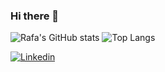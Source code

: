 ### Hi there 👋

![Rafa's GitHub stats](https://github-readme-stats.vercel.app/api?username=rafaelrnascimento2006&show_icons=true&theme=radical)
![Top Langs](https://github-readme-stats.vercel.app/api/top-langs/?username=rafaelrnascimento2006&layout=compact&theme=radical)


[![Linkedin](https://img.shields.io/badge/-LinkedIn-060606?style=flat&labelColor=0D0D0D&logo=Linkedin&Color=white)](https://www.linkedin.com/in/rafael-reis-do-nascimento/)


<!--
**rafaelrnascimento2006/rafaelrnascimento2006** is a ✨ _special_ ✨ repository because its `README.md` (this file) appears on your GitHub profile.

Here are some ideas to get you started:

- 🔭 I’m currently working on ...
- 🌱 I’m currently learning ...
- 👯 I’m looking to collaborate on ...
- 🤔 I’m looking for help with ...
- 💬 Ask me about ...
- 📫 How to reach me: ...
- 😄 Pronouns: ...
- ⚡ Fun fact: ...
-->
